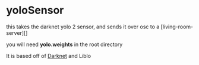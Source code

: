 # yoloSensor

this takes the darknet yolo 2 sensor, and sends it over osc to a [living-room-server][]

you will need **yolo.weights** in the root directory

It is based off of [Darknet](http://pjreddie.com/darknet) and Liblo

